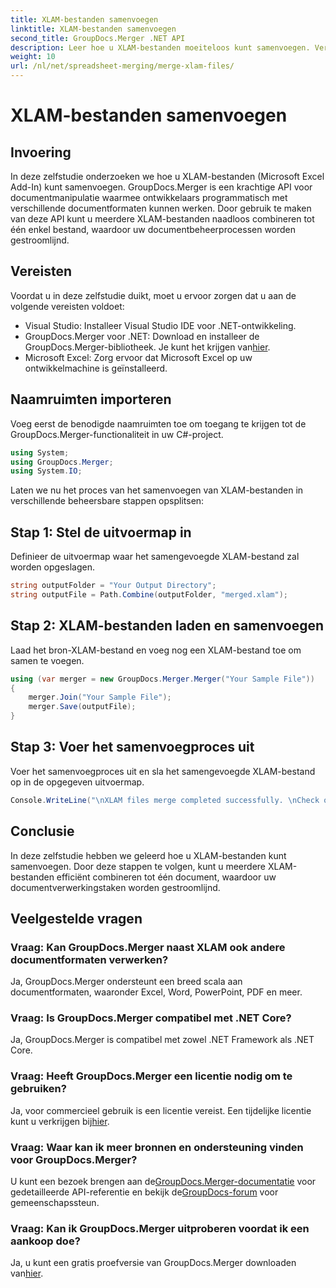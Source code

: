 ```yaml
---
title: XLAM-bestanden samenvoegen
linktitle: XLAM-bestanden samenvoegen
second_title: GroupDocs.Merger .NET API
description: Leer hoe u XLAM-bestanden moeiteloos kunt samenvoegen. Vereenvoudig uw documentbeheertaken met deze krachtige API.
weight: 10
url: /nl/net/spreadsheet-merging/merge-xlam-files/
---
```


# XLAM-bestanden samenvoegen

## Invoering

In deze zelfstudie onderzoeken we hoe u XLAM-bestanden (Microsoft Excel Add-In) kunt samenvoegen. GroupDocs.Merger is een krachtige API voor documentmanipulatie waarmee ontwikkelaars programmatisch met verschillende documentformaten kunnen werken. Door gebruik te maken van deze API kunt u meerdere XLAM-bestanden naadloos combineren tot één enkel bestand, waardoor uw documentbeheerprocessen worden gestroomlijnd.

## Vereisten

Voordat u in deze zelfstudie duikt, moet u ervoor zorgen dat u aan de volgende vereisten voldoet:

- Visual Studio: Installeer Visual Studio IDE voor .NET-ontwikkeling.
-  GroupDocs.Merger voor .NET: Download en installeer de GroupDocs.Merger-bibliotheek. Je kunt het krijgen van[hier](https://releases.groupdocs.com/merger/net/).
- Microsoft Excel: Zorg ervoor dat Microsoft Excel op uw ontwikkelmachine is geïnstalleerd.

## Naamruimten importeren

Voeg eerst de benodigde naamruimten toe om toegang te krijgen tot de GroupDocs.Merger-functionaliteit in uw C#-project.

```csharp
using System; 
using GroupDocs.Merger;
using System.IO;
```

Laten we nu het proces van het samenvoegen van XLAM-bestanden in verschillende beheersbare stappen opsplitsen:

## Stap 1: Stel de uitvoermap in

Definieer de uitvoermap waar het samengevoegde XLAM-bestand zal worden opgeslagen.

```csharp
string outputFolder = "Your Output Directory";
string outputFile = Path.Combine(outputFolder, "merged.xlam");
```

## Stap 2: XLAM-bestanden laden en samenvoegen

Laad het bron-XLAM-bestand en voeg nog een XLAM-bestand toe om samen te voegen.

```csharp
using (var merger = new GroupDocs.Merger.Merger("Your Sample File"))
{
    merger.Join("Your Sample File");
    merger.Save(outputFile);
}
```

## Stap 3: Voer het samenvoegproces uit

Voer het samenvoegproces uit en sla het samengevoegde XLAM-bestand op in de opgegeven uitvoermap.

```csharp
Console.WriteLine("\nXLAM files merge completed successfully. \nCheck output in {0}", outputFolder);
```

## Conclusie

In deze zelfstudie hebben we geleerd hoe u XLAM-bestanden kunt samenvoegen. Door deze stappen te volgen, kunt u meerdere XLAM-bestanden efficiënt combineren tot één document, waardoor uw documentverwerkingstaken worden gestroomlijnd.

## Veelgestelde vragen

### Vraag: Kan GroupDocs.Merger naast XLAM ook andere documentformaten verwerken?

Ja, GroupDocs.Merger ondersteunt een breed scala aan documentformaten, waaronder Excel, Word, PowerPoint, PDF en meer.

### Vraag: Is GroupDocs.Merger compatibel met .NET Core?

Ja, GroupDocs.Merger is compatibel met zowel .NET Framework als .NET Core.

### Vraag: Heeft GroupDocs.Merger een licentie nodig om te gebruiken?

Ja, voor commercieel gebruik is een licentie vereist. Een tijdelijke licentie kunt u verkrijgen bij[hier](https://purchase.groupdocs.com/temporary-license/).

### Vraag: Waar kan ik meer bronnen en ondersteuning vinden voor GroupDocs.Merger?

 U kunt een bezoek brengen aan de[GroupDocs.Merger-documentatie](https://tutorials.groupdocs.com/merger/net/) voor gedetailleerde API-referentie en bekijk de[GroupDocs-forum](https://forum.groupdocs.com/c/merger/32) voor gemeenschapssteun.

### Vraag: Kan ik GroupDocs.Merger uitproberen voordat ik een aankoop doe?

 Ja, u kunt een gratis proefversie van GroupDocs.Merger downloaden van[hier](https://releases.groupdocs.com/).